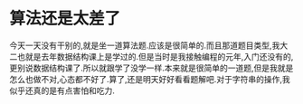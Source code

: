 # 算法还是太差了

今天一天没有干别的,就是坐一道算法题.应该是很简单的.而且那道题目类型,我大二也就是去年数据结构课上是学过的.但是当时是我接触编程的元年,入门还没有的,更别说数据结构课了.所以就跟学了没学一样.本来就是很简单的一道题,但是我就是怎么也做不对,心态都不好了.算了,还是明天好好看看题解吧.对于字符串的操作,我似乎还真的是有点害怕和吃力.
